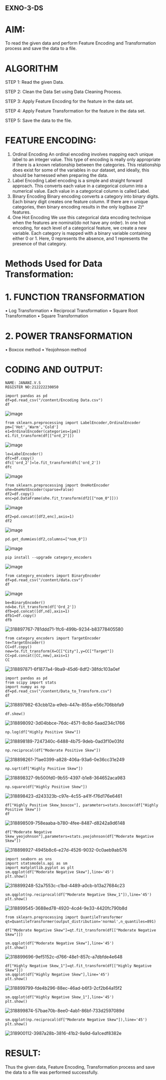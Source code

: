 ## EXNO-3-DS

# AIM:
To read the given data and perform Feature Encoding and Transformation process and save the data to a file.

# ALGORITHM
STEP 1: Read the given Data.

STEP 2: Clean the Data Set using Data Cleaning Process.

STEP 3: Apply Feature Encoding for the feature in the data set.

STEP 4: Apply Feature Transformation for the feature in the data set.

STEP 5: Save the data to the file.

# FEATURE ENCODING:
1. Ordinal Encoding
An ordinal encoding involves mapping each unique label to an integer value. This type of encoding is really only appropriate if there is a known relationship between the categories. This relationship does exist for some of the variables in our dataset, and ideally, this should be harnessed when preparing the data.
2. Label Encoding
Label encoding is a simple and straight forward approach. This converts each value in a categorical column into a numerical value. Each value in a categorical column is called Label.
3. Binary Encoding
Binary encoding converts a category into binary digits. Each binary digit creates one feature column. If there are n unique categories, then binary encoding results in the only log(base 2)ⁿ features.
4. One Hot Encoding
We use this categorical data encoding technique when the features are nominal(do not have any order). In one hot encoding, for each level of a categorical feature, we create a new variable. Each category is mapped with a binary variable containing either 0 or 1. Here, 0 represents the absence, and 1 represents the presence of that category.

# Methods Used for Data Transformation:
  # 1. FUNCTION TRANSFORMATION
• Log Transformation
• Reciprocal Transformation
• Square Root Transformation
• Square Transformation
  # 2. POWER TRANSFORMATION
• Boxcox method
• Yeojohnson method

# CODING AND OUTPUT:
````
NAME: JANANI.V.S
REGISTER NO:212222230050
````
````
import pandas as pd
df=pd.read_csv("/content/Encoding Data.csv")
df
````
![image](https://github.com/user-attachments/assets/2b25d89e-81d5-436b-91f4-fef10f04f67e)
````
from sklearn.preprocessing import LabelEncoder,OrdinalEncoder
pm=['Hot','Warm','Cold']
e1=OrdinalEncoder(categories=[pm])
e1.fit_transform(df[["ord_2"]])
````
![image](https://github.com/user-attachments/assets/298ed08e-0d10-4ef7-a502-2c05a36d74cc)
````
le=LabelEncoder()
dfc=df.copy()
dfc['ord_2']=le.fit_transform(dfc['ord_2'])
dfc
````
 ![image](https://github.com/user-attachments/assets/742e0c9b-97b2-4580-b51f-c7e2a1960164)
````
from sklearn.preprocessing import OneHotEncoder
ohe=OneHotEncoder(sparse=False)
df2=df.copy()
enc=pd.DataFrame(ohe.fit_transform(df2[["nom_0"]]))

`````
![image](https://github.com/user-attachments/assets/cfa37d90-64a4-4983-9671-88d0f775b2b7)

````
df2=pd.concat([df2,enc],axis=1)
df2
````
![image](https://github.com/user-attachments/assets/1d81d5b0-420b-4a6c-868d-f24d5af4634b)
````
pd.get_dummies(df2,columns=["nom_0"])
````
![image](https://github.com/user-attachments/assets/aac0bd04-7c53-4ea5-81a5-511a7dc80bc4)
````
pip install --upgrade category_encoders
````
![image](https://github.com/user-attachments/assets/53d69cdd-5dff-41de-96c7-6ca10251949c)
````
from category_encoders import BinaryEncoder
df=pd.read_csv("/content/data.csv")
df
````
![image](https://github.com/user-attachments/assets/1f5ae11b-4cc3-4230-9320-463a57383f77)
````
be=BinaryEncoder()
nd=be.fit_transform(df['Ord_2'])
dfb=pd.concat([df,nd],axis=1)
dfb1=df.copy()
dfb
````
![318897767-781ddd71-1fc6-499b-9234-b83778405580](https://github.com/user-attachments/assets/009c1362-b165-4a81-94b7-87e13ae0eb52)
````
from category_encoders import TargetEncoder
te=TargetEncoder()
CC=df.copy()
new=te.fit_transform(X=CC["City"],y=CC["Target"])
CC=pd.concat([CC,new],axis=1)
CC
````

![318897871-6f1877a4-9ba9-45d6-8df2-38fdc103a0ef](https://github.com/user-attachments/assets/80a585d0-3858-47d5-b3fe-4f3172a5a058)
````
import pandas as pd
from scipy import stats
import numpy as np
df=pd.read_csv("/content/Data_to_Transform.csv")
df
````
![318897982-63cbb12a-e9eb-447e-855a-e56c706bbfa9](https://github.com/user-attachments/assets/de3cacc3-4f41-44bb-a750-4b82f9cbd429)
````
df.skew()
````

![318898092-3d04bbce-76dc-4571-8c8d-5aad234c1766](https://github.com/user-attachments/assets/b39e6abd-d6f1-4357-8c11-b474506db40c)
````
np.log(df["Highly Positive Skew"])
````

![318898189-7247340c-6488-4b75-9deb-0ad3f10e03fd](https://github.com/user-attachments/assets/7128205d-fedd-4847-8b21-8e3cf5982d01)
````
np.reciprocal(df["Moderate Positive Skew"])
````
![318898261-71ae0399-a828-406a-93a6-0e36cc31e249](https://github.com/user-attachments/assets/d36f1f36-dc08-4b1b-bad0-f79a388842e1)
````
np.sqrt(df["Highly Positive Skew"])
````
![318898327-9b500fd0-9b55-4397-b1e8-364652aca983](https://github.com/user-attachments/assets/6174f9bc-56b1-41d8-a767-a8d6086249a8)

````
np.square(df["Highly Positive Skew"])
````
![318898423-d243323b-c97e-4c55-a41f-f76d176e6461](https://github.com/user-attachments/assets/42e067c5-180f-4522-b024-6a8113a3a711)

 ````
df["Highly Positive Skew_boxcox"], parameters=stats.boxcox(df["Highly Positive Skew"])
df
````
![318898509-758eaaba-b780-4fee-8487-d8242a9d6148](https://github.com/user-attachments/assets/d5ae4f38-ab5b-47e4-abfe-7d49057cf2d4)
````
df["Moderate Negative Skew_yeojohnson"],parameters=stats.yeojohnson(df["Moderate Negative Skew"])
````

![318898927-4945b8c6-e27d-4526-9032-0c0aeb9ab576](https://github.com/user-attachments/assets/b6a7d45c-fd19-4a25-bf21-78fe22b560f2)
````
import seaborn as sns
import statsmodels.api as sm
import matplotlib.pyplot as plt
sm.qqplot(df["Moderate Negative Skew"],line='45')
plt.show()
````
![318899248-52a7553c-c1bd-4489-a0cb-b13a27684c23](https://github.com/user-attachments/assets/69443ba2-6f09-406d-aa72-9d153bb2117b)

````
sm.qqplot(np.reciprocal(df["Moderate Negative Skew_1"]),line='45')
plt.show()
````
![318899545-3688ed78-4920-4cd4-9e33-4420fc790b8d](https://github.com/user-attachments/assets/e0b3eb9d-4305-4fb2-9c9d-6b2395162a18)

````
from sklearn.preprocessing import QuantileTransformer
qt=QuantileTransformer(output_distribution='normal',n_quantiles=891)

df["Moderate Negative Skew"]=qt.fit_transform(df[["Moderate Negative Skew"]])

sm.qqplot(df["Moderate Negative Skew"],line='45')
plt.show()
````
![318899696-9ef5152c-d766-48e1-857c-a7dbfde4e648](https://github.com/user-attachments/assets/67d7d7ef-639b-4a86-9b82-cf1405213b1f)
````
df["Highly Negative Skew_1"]=qt.fit_transform(df[["Highly Negative Skew"]])
sm.qqplot(df["Highly Negative Skew"],line='45')
plt.show()
````
![318899799-fde4b296-88ec-46ad-b6f3-2cf2b64a15f2](https://github.com/user-attachments/assets/41bc21b9-ecd5-4172-bf62-66e0d0ddcfbb)

````
sm.qqplot(df["Highly Negative Skew_1"],line='45')
plt.show()
````

![318899874-57bae70b-8ee0-4ab1-86bf-733d2597089d](https://github.com/user-attachments/assets/3a3db138-720c-4b12-88d7-946ad1f0919f)
````
sm.qqplot(np.reciprocal(df["Moderate Negative Skew"]),line='45')
plt.show()
````
![318900112-3987a28b-3816-41b2-9a9d-6a1cedf8382e](https://github.com/user-attachments/assets/ffa4c1b7-d4c6-4369-8416-f2404bc79121)






 
# RESULT:
     
Thus the given data, Feature Encoding, Transformation process and save the data to a file was performed successfully.
       
